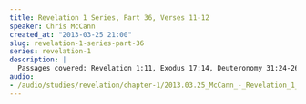 ```yaml
--- 
title: Revelation 1 Series, Part 36, Verses 11-12
speaker: Chris McCann
created_at: "2013-03-25 21:00"
slug: revelation-1-series-part-36
series: revelation-1
description: |
  Passages covered: Revelation 1:11, Exodus 17:14, Deuteronomy 31:24-26, Isaiah 30:8-12, Exodus 25:31-37, 1 Kings 7:48-49, Revelation 1:20, Revelation 1:12.
audio: 
- /audio/studies/revelation/chapter-1/2013.03.25_McCann_-_Revelation_1_Series_Part_36.yaml
---
```

